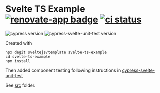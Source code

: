 # Svelte TS Example [![renovate-app badge][renovate-badge]][renovate-app] [![ci status][ci image]][ci url]

![cypress version](https://img.shields.io/badge/cypress-5.3.0-brightgreen) ![cypress-svelte-unit-test version](https://img.shields.io/badge/cypress--svelte--unit--test-3.3.1-brightgreen)

Created with

```
npx degit sveltejs/template svelte-ts-example
cd svelte-ts-example
npm install
```

Then added component testing following instructions in [cypress-svelte-unit-test](https://github.com/bahmutov/cypress-svelte-unit-test)

See [src](src) folder.

[ci image]: https://github.com/bahmutov/svelte-ts-example/workflows/ci/badge.svg?branch=master
[ci url]: https://github.com/bahmutov/svelte-ts-example/actions
[renovate-badge]: https://img.shields.io/badge/renovate-app-blue.svg
[renovate-app]: https://renovateapp.com/
